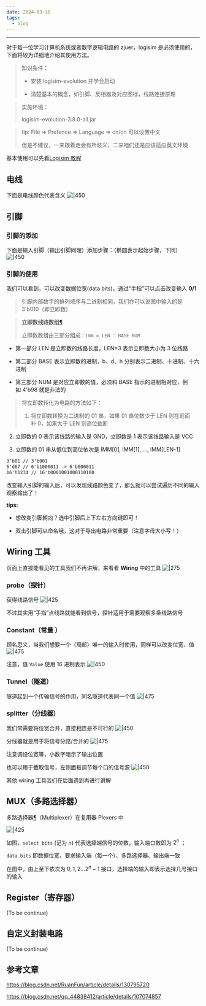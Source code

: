 ```yaml
---
date: 2024-03-16
tags:
  - blog
---
```

***

对于每一位学习计算机系统或者数字逻辑电路的 zjuer，logisim 是必须使用的，下面将较为详细地介绍其使用方法。

> 知识条件：
> 
> - 安装 logisim-evolution 并学会启动
> 
> - 清楚基本的概念，如引脚、反相器及对应图标，线路连接原理

> 实施环境：
> 
> logisim-evolution-3.8.0-all.jar

<!-- more -->

> tip: File => Prefence => Language => cn/cn 可以设置中文
> 
> 但是不建议，一来跟着走会有所歧义，二来咱们还是应该适应英文环境

基本使用可以先看[Logisim 教程](https://soc.ustc.edu.cn/COD/other/logisim/)
## 电线

下面是电线颜色代表含义
![|450](attachments/logisim%20基本使用-1.png)
## 引脚
### 引脚的添加

下面是输入引脚（输出引脚同理）添加步骤：（椭圆表示起始步骤，下同）
![|450](attachments/logisim%20基本使用.png)

### 引脚的使用

我们可以看到，可以改变数据位宽(data bits)，通过“手指”可以点击改变输入 **0/1**

> 引脚内部数字的排列顺序与二进制相同，我们亦可以说图中输入的是 3'b010（即立即数）

> **立即数线路数组**[¶](https://zju-sys.pages.zjusct.io/sys1/sys1-sp24/lab1-1/#_11 "Permanent link")
>
> 立即数数组由三部分组成 : `imm = LEN ' BASE NUM`
> 
- 第一部分 LEN 是立即数的线路长度，LEN=3 表示立即数大小为 3 位线路
> 
- 第二部分 BASE 表示立即数的进制，b、d、h 分别表示二进制、十进制、十六进制
> 
- 第三部分 NUM 是对应立即数的值，必须和 BASE 指示的进制相对应，例如 4'b98 就是非法的
> 
> 将立即数转化为电路的方法如下：
> 1. 将立即数转换为二进制的 01 串，如果 01 串位数少于 LEN 则在前面补 0，如果大于 LEN 则高位截断
> 
2. 立即数的 0 表示该线路的输入是 GND，立即数是 1 表示该线路输入是 VCC
> 
3. 立即数的 01 串从低位到高位依次是 IMM[0], IMM[1], ..., IMM[LEN-1]

```txt
3'b01 // 3'b001 
6'd67 // 6'b1000011 -> 6'b000011 
16'h1234 // 16'b0001001000110100
```

改变输入引脚的输入后，可以发现线路颜色变了，那么就可以尝试遍历不同的输入观察输出了！

**tips:**

- 想改变引脚朝向？选中引脚后上下左右方向键即可！

- 双击引脚可以命名哦，这对于导出电路非常重要（注意字母大小写！）

## Wiring 工具

页面上直接能看见的工具我们不再讲解，来看看 **Wiring** 中的工具
![|275](attachments/logisim%20基本使用-2.png)

### probe（探针）

获得线路信号
![|425](attachments/logisim%20基本使用-3.png)

不过其实用“手指”点线路就能看到信号，探针适用于需要观察多条线路信号

### Constant（常量 ）

顾名思义，当我们想要一个（局部）唯一的输入时使用，同样可以改变位宽、值
![|475](attachments/logisim%20基本使用-4.png)

注意，值 `Value` 使用 16 进制表示
![|450](attachments/logisim%20基本使用-5.png)

### Tunnel（隧道）

隧道起到一个传输信号的作用，同名隧道代表同一个值
![|475](attachments/logisim%20基本使用-6.png)

### splitter（分线器）

我们常需要将位宽合并，直接相连是不可行的
![|450](attachments/logisim%20基本使用-7.png)

分线器就是用于将信号分路/合并的
![|475](attachments/logisim%20基本使用-8.png)

注意调设位宽等，小数字暗示了输出位置

也可以用于截取信号，左侧面板调节每个口的信号源
![|450](attachments/logisim%20基本使用-9.png)

其他 wiring 工具我们在后面遇到再进行讲解

## MUX（多路选择器）

多路选择器[¶](https://zju-sys.pages.zjusct.io/sys1/sys1-sp24/lab1-1/#multiplexer "Permanent link")（Multiplexer）在复用器 Plexers 中

![|425](attachments/logisim%20基本使用-10.png)

如图，`select bits` (记为 n) 代表选择端信号的位数，输入端口数即为 $2^{n}$ ；

`data bits` 即数据位宽，要求输入端（每一个）、多路选择器、输出端一致

在图中，由上至下依次为 $0,1,2\dots 2^{n}-1$ 接口，选择端的输入即表示选择几号接口的输入
## Register（寄存器）

(To be continue)

## 自定义封装电路

(To be continue)

## 参考文章

https://blog.csdn.net/RuanFun/article/details/130795720

https://blog.csdn.net/qq_44838412/article/details/107074857